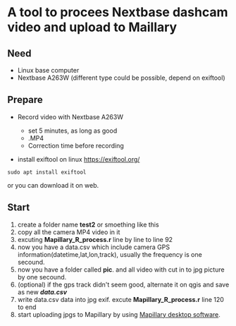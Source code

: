 # A tool to procees Nextbase dashcam video and upload to Maillary

## Need
* Linux base computer
* Nextbase A263W (different type could be possible, depend on exiftool)

## Prepare

* Record video with Nextbase A263W
	+ set 5 minutes, as long as good
	+ .MP4
	+ Correction time before recording
	
* install exiftool on linux https://exiftool.org/
```
sudo apt install exiftool
```
or you can download it on web.

## Start

1. create a folder name __test2__ or smoething like this
2. copy all the camera MP4 video in it
3. excuting __Mapillary_R_process.r__ line by line to line 92
4. now you have a data.csv which include camera GPS information(datetime,lat,lon,track), usually the frequency is one secound.
5. now you have a folder called __pic__. and all video with cut in to jpg picture by one secound.
6. (optional) if the gps track didn't seem good, alternate it on qgis and save as new ___data.csv___
7. write data.csv data into jpg exif. excute __Mapillary_R_process.r__ line 120 to end
8. start uploading jpgs to Mapillary by using  [Mapillary desktop software](https://www.mapillary.com/desktop-uploader).


